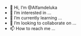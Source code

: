 - 👋 Hi, I’m @Alfamdeluka
- 👀 I’m interested in ...
- 🌱 I’m currently learning ...
- 💞️ I’m looking to collaborate on ...
- 📫 How to reach me ...

<!---
Alfamdeluka/Alfamdeluka is a ✨ special ✨ repository because its `README.md` (this file) appears on your GitHub profile.
You can click the Preview link to take a look at your changes.
--->

